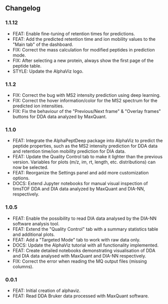 ## Changelog

### 1.1.12
* FEAT: Enable fine-tuning of retention times for predictions.
* FEAT: Add the predicted retention time and ion mobility values to the "Main tab" of the dashboard.
* FIX: Correct the mass calculation for modified peptides in prediction mode.
* FIX: After selecting a new protein, always show the first page of the peptide table.
* STYLE: Update the AlphaViz logo.

### 1.1.2
* FIX: Correct the bug with MS2 intensity prediction using deep learning.
* FIX: Correct the hover information/color for the MS2 spectrum for the predicted ion intensities.
* FIX: Fix the behaviour of the "Previous/Next frame" & "Overlay frames" buttons for DDA data analyzed by MaxQuant.

### 1.1.0
* FEAT: Integrate the AlphaPeptDeep package into AlphaViz to predict the peptide properties, such as the MS2 intensity prediction for DDA data and retention time/ion mobility prediction for DIA data.
* FEAT: Update the Quality Control tab to make it lighter than the previous version. Variables for plots (m/z, im, rt, length, etc. distributions) can now be selected.
* FEAT: Reorganize the Settings panel and add more customization options.
* DOCS: Extend Jupyter notebooks for manual visual inspection of timsTOF DDA and DIA data analyzed by MaxQuant and DIA-NN, respectively.

### 1.0.5
* FEAT: Enable the possibility to read DIA data analysed by the DIA-NN software analysis tool.
* FEAT: Extend the "Quality Control" tab with a summary statistics table and additional plots.
* FEAT: Add a "Targeted Mode" tab to work with raw data only.
* DOCS: Update the AlphaViz tutorial with all functionality implemented.
* FEAT: Create detailed notebooks demonstrating visualisation of DDA and DIA data analysed with MaxQuant and DIA-NN respectively.
* FIX: Correct the error when reading the MQ output files (missing columns).

### 0.0.1
* FEAT: Initial creation of alphaviz.
* FEAT: Read DDA Bruker data processed with MaxQuant software.
